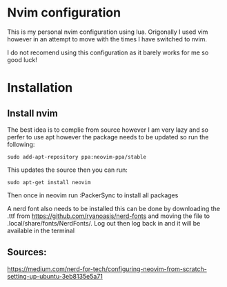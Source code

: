 # Nvim configuration

This is my personal nvim configuration using lua. Origonally I used vim however in an attempt to move with the times I have switched to nvim. 

I do not recomend using this configuration as it barely works for me so good luck!

# Installation
## Install nvim
The best idea is to complie from source however I am very lazy and so perfer to use apt however the package needs to be updated so run the following:

```
sudo add-apt-repository ppa:neovim-ppa/stable
```

This updates the source then you can run:

```
sudo apt-get install neovim
```
Then once in neovim run :PackerSync to install all packages

A nerd font also needs to be installed this can be done by downloading the .ttf from https://github.com/ryanoasis/nerd-fonts and moving the file to .local/share/fonts/NerdFonts/. Log out then log back in and it will be available in the terminal

## Sources:
https://medium.com/nerd-for-tech/configuring-neovim-from-scratch-setting-up-ubuntu-3eb8135e5a71
